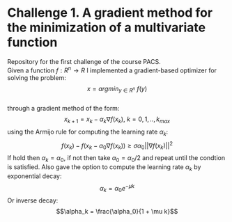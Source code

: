 # Challenge 1. A gradient method for the minimization of a multivariate function

Repository for the first challenge of the course PACS. 
<br>
Given a function $f: R^n → R$ I implemented a gradient-based optimizer for solving the problem: $$x = argmin_{y \in R^n} \ f(y)$$
<br>
through a gradient method of the form: $$x_{k+1} = x_k - \alpha_k  \nabla f(x_k),  \ k=0,1,.., k_{max}$$
using the Armijo rule for computing the learning rate $\alpha_k$: 
$$f(x_k) - f(x_k - \alpha_0 \nabla f(x_k)) \geq \sigma \alpha_0 ||\nabla f(x_k)||^2$$
If hold then $\alpha_k = \alpha_0$, if not then take $\alpha_0 = \alpha_0 / 2$ and repeat until the condtion is satisfied.
Also gave the option to compute the learning rate $\alpha_k$ by exponential decay:
$$\alpha_k = \alpha_0 e^{- \mu k}$$
Or inverse decay:
$$\alpha_k = \frac{\alpha_0}{1 + \mu k}$$

